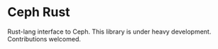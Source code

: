 # Ceph Rust
Rust-lang interface to Ceph. This library is under heavy development. Contributions welcomed.
